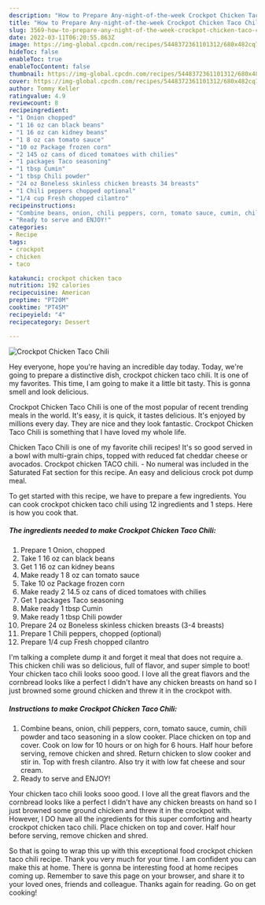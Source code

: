 ```yaml
---
description: "How to Prepare Any-night-of-the-week Crockpot Chicken Taco Chili"
title: "How to Prepare Any-night-of-the-week Crockpot Chicken Taco Chili"
slug: 3569-how-to-prepare-any-night-of-the-week-crockpot-chicken-taco-chili
date: 2022-03-11T06:20:55.863Z
image: https://img-global.cpcdn.com/recipes/5448372361101312/680x482cq70/crockpot-chicken-taco-chili-recipe-main-photo.jpg
hideToc: false
enableToc: true
enableTocContent: false
thumbnail: https://img-global.cpcdn.com/recipes/5448372361101312/680x482cq70/crockpot-chicken-taco-chili-recipe-main-photo.jpg
cover: https://img-global.cpcdn.com/recipes/5448372361101312/680x482cq70/crockpot-chicken-taco-chili-recipe-main-photo.jpg
author: Tommy Keller
ratingvalue: 4.9
reviewcount: 8
recipeingredient:
- "1 Onion chopped"
- "1 16 oz can black beans"
- "1 16 oz can kidney beans"
- "1 8 oz can tomato sauce"
- "10 oz Package frozen corn"
- "2 145 oz cans of diced tomatoes with chilies"
- "1 packages Taco seasoning"
- "1 tbsp Cumin"
- "1 tbsp Chili powder"
- "24 oz Boneless skinless chicken breasts 34 breasts"
- "1 Chili peppers chopped optional"
- "1/4 cup Fresh chopped cilantro"
recipeinstructions:
- "Combine beans, onion, chili peppers, corn, tomato sauce, cumin, chili powder and taco seasoning in a slow cooker. Place chicken on top and cover. Cook on low for 10 hours or on high for 6 hours. Half hour before serving, remove chicken and shred. Return chicken to slow cooker and stir in. Top with fresh cilantro. Also try it with low fat cheese and sour cream."
- "Ready to serve and ENJOY!"
categories:
- Recipe
tags:
- crockpot
- chicken
- taco

katakunci: crockpot chicken taco 
nutrition: 192 calories
recipecuisine: American
preptime: "PT20M"
cooktime: "PT45M"
recipeyield: "4"
recipecategory: Dessert

---
```



![Crockpot Chicken Taco Chili](https://img-global.cpcdn.com/recipes/5448372361101312/680x482cq70/crockpot-chicken-taco-chili-recipe-main-photo.jpg)

Hey everyone, hope you're having an incredible day today. Today, we're going to prepare a distinctive dish, crockpot chicken taco chili. It is one of my favorites. This time, I am going to make it a little bit tasty. This is gonna smell and look delicious.

Crockpot Chicken Taco Chili is one of the most popular of recent trending meals in the world. It's easy, it is quick, it tastes delicious. It's enjoyed by millions every day. They are nice and they look fantastic. Crockpot Chicken Taco Chili is something that I have loved my whole life.

Chicken Taco Chili is one of my favorite chili recipes! It&#39;s so good served in a bowl with multi-grain chips, topped with reduced fat cheddar cheese or avocados. Crockpot chicken TACO chili. - No numeral was included in the Saturated Fat section for this recipe. An easy and delicious crock pot dump meal.


To get started with this recipe, we have to prepare a few ingredients. You can cook crockpot chicken taco chili using 12 ingredients and 1 steps. Here is how you cook that.

<!--inarticleads1-->

##### The ingredients needed to make Crockpot Chicken Taco Chili:

1. Prepare 1 Onion, chopped
1. Take 1 16 oz can black beans
1. Get 1 16 oz can kidney beans
1. Make ready 1 8 oz can tomato sauce
1. Take 10 oz Package frozen corn
1. Make ready 2 14.5 oz cans of diced tomatoes with chilies
1. Get 1 packages Taco seasoning
1. Make ready 1 tbsp Cumin
1. Make ready 1 tbsp Chili powder
1. Prepare 24 oz Boneless skinless chicken breasts (3-4 breasts)
1. Prepare 1 Chili peppers, chopped (optional)
1. Prepare 1/4 cup Fresh chopped cilantro


I&#39;m talking a complete dump it and forget it meal that does not require a. This chicken chili was so delicious, full of flavor, and super simple to boot! Your chicken taco chili looks sooo good. I love all the great flavors and the cornbread looks like a perfect I didn&#39;t have any chicken breasts on hand so I just browned some ground chicken and threw it in the crockpot with. 

<!--inarticleads2-->

##### Instructions to make Crockpot Chicken Taco Chili:

1. Combine beans, onion, chili peppers, corn, tomato sauce, cumin, chili powder and taco seasoning in a slow cooker. Place chicken on top and cover. Cook on low for 10 hours or on high for 6 hours. Half hour before serving, remove chicken and shred. Return chicken to slow cooker and stir in. Top with fresh cilantro. Also try it with low fat cheese and sour cream.
1. Ready to serve and ENJOY!

Your chicken taco chili looks sooo good. I love all the great flavors and the cornbread looks like a perfect I didn&#39;t have any chicken breasts on hand so I just browned some ground chicken and threw it in the crockpot with. However, I DO have all the ingredients for this super comforting and hearty crockpot chicken taco chili. Place chicken on top and cover. Half hour before serving, remove chicken and shred. 

So that is going to wrap this up with this exceptional food crockpot chicken taco chili recipe. Thank you very much for your time. I am confident you can make this at home. There is gonna be interesting food at home recipes coming up. Remember to save this page on your browser, and share it to your loved ones, friends and colleague. Thanks again for reading. Go on get cooking!
